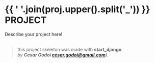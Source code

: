 # {{ ' '.join(proj.upper().split('_')) }} PROJECT

Describe your project here!  
<br>

> this project skeleton was made with **start_django**    
> _by **Cesar Godoi <cesar.godoi@gmail.com>**)_.